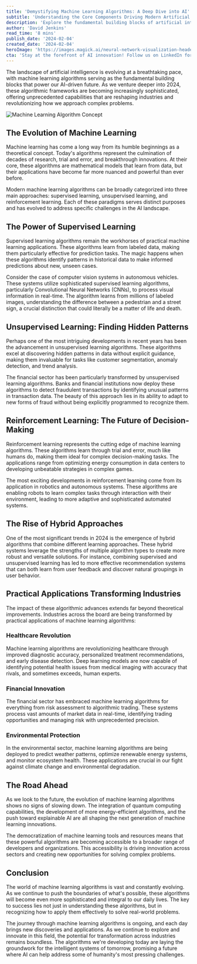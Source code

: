 ```yaml
---
title: 'Demystifying Machine Learning Algorithms: A Deep Dive into AI''s Building Blocks'
subtitle: 'Understanding the Core Components Driving Modern Artificial Intelligence'
description: 'Explore the fundamental building blocks of artificial intelligence as we deep dive into machine learning algorithms. From supervised learning powering autonomous vehicles to reinforcement learning revolutionizing robotics, discover how these sophisticated mathematical models are transforming industries and shaping our AI-driven future.'
author: 'David Jenkins'
read_time: '8 mins'
publish_date: '2024-02-04'
created_date: '2024-02-04'
heroImage: 'https://images.magick.ai/neural-network-visualization-header.jpg'
cta: 'Stay at the forefront of AI innovation! Follow us on LinkedIn for daily insights into machine learning algorithms and their transformative impact across industries.'
---
```


The landscape of artificial intelligence is evolving at a breathtaking pace, with machine learning algorithms serving as the fundamental building blocks that power our AI-driven future. As we venture deeper into 2024, these algorithmic frameworks are becoming increasingly sophisticated, offering unprecedented capabilities that are reshaping industries and revolutionizing how we approach complex problems.

![Machine Learning Algorithm Concept](https://i.magick.ai/PIXE/1738696798080_magick_img.webp)

## The Evolution of Machine Learning

Machine learning has come a long way from its humble beginnings as a theoretical concept. Today's algorithms represent the culmination of decades of research, trial and error, and breakthrough innovations. At their core, these algorithms are mathematical models that learn from data, but their applications have become far more nuanced and powerful than ever before.

Modern machine learning algorithms can be broadly categorized into three main approaches: supervised learning, unsupervised learning, and reinforcement learning. Each of these paradigms serves distinct purposes and has evolved to address specific challenges in the AI landscape.

## The Power of Supervised Learning

Supervised learning algorithms remain the workhorses of practical machine learning applications. These algorithms learn from labeled data, making them particularly effective for prediction tasks. The magic happens when these algorithms identify patterns in historical data to make informed predictions about new, unseen cases.

Consider the case of computer vision systems in autonomous vehicles. These systems utilize sophisticated supervised learning algorithms, particularly Convolutional Neural Networks (CNNs), to process visual information in real-time. The algorithm learns from millions of labeled images, understanding the difference between a pedestrian and a street sign, a crucial distinction that could literally be a matter of life and death.

## Unsupervised Learning: Finding Hidden Patterns

Perhaps one of the most intriguing developments in recent years has been the advancement in unsupervised learning algorithms. These algorithms excel at discovering hidden patterns in data without explicit guidance, making them invaluable for tasks like customer segmentation, anomaly detection, and trend analysis.

The financial sector has been particularly transformed by unsupervised learning algorithms. Banks and financial institutions now deploy these algorithms to detect fraudulent transactions by identifying unusual patterns in transaction data. The beauty of this approach lies in its ability to adapt to new forms of fraud without being explicitly programmed to recognize them.

## Reinforcement Learning: The Future of Decision-Making

Reinforcement learning represents the cutting edge of machine learning algorithms. These algorithms learn through trial and error, much like humans do, making them ideal for complex decision-making tasks. The applications range from optimizing energy consumption in data centers to developing unbeatable strategies in complex games.

The most exciting developments in reinforcement learning come from its application in robotics and autonomous systems. These algorithms are enabling robots to learn complex tasks through interaction with their environment, leading to more adaptive and sophisticated automated systems.

## The Rise of Hybrid Approaches

One of the most significant trends in 2024 is the emergence of hybrid algorithms that combine different learning approaches. These hybrid systems leverage the strengths of multiple algorithm types to create more robust and versatile solutions. For instance, combining supervised and unsupervised learning has led to more effective recommendation systems that can both learn from user feedback and discover natural groupings in user behavior.

## Practical Applications Transforming Industries

The impact of these algorithmic advances extends far beyond theoretical improvements. Industries across the board are being transformed by practical applications of machine learning algorithms:

### Healthcare Revolution
Machine learning algorithms are revolutionizing healthcare through improved diagnostic accuracy, personalized treatment recommendations, and early disease detection. Deep learning models are now capable of identifying potential health issues from medical imaging with accuracy that rivals, and sometimes exceeds, human experts.

### Financial Innovation
The financial sector has embraced machine learning algorithms for everything from risk assessment to algorithmic trading. These systems process vast amounts of market data in real-time, identifying trading opportunities and managing risk with unprecedented precision.

### Environmental Protection
In the environmental sector, machine learning algorithms are being deployed to predict weather patterns, optimize renewable energy systems, and monitor ecosystem health. These applications are crucial in our fight against climate change and environmental degradation.

## The Road Ahead

As we look to the future, the evolution of machine learning algorithms shows no signs of slowing down. The integration of quantum computing capabilities, the development of more energy-efficient algorithms, and the push toward explainable AI are all shaping the next generation of machine learning innovations.

The democratization of machine learning tools and resources means that these powerful algorithms are becoming accessible to a broader range of developers and organizations. This accessibility is driving innovation across sectors and creating new opportunities for solving complex problems.

## Conclusion

The world of machine learning algorithms is vast and constantly evolving. As we continue to push the boundaries of what's possible, these algorithms will become even more sophisticated and integral to our daily lives. The key to success lies not just in understanding these algorithms, but in recognizing how to apply them effectively to solve real-world problems.

The journey through machine learning algorithms is ongoing, and each day brings new discoveries and applications. As we continue to explore and innovate in this field, the potential for transformation across industries remains boundless. The algorithms we're developing today are laying the groundwork for the intelligent systems of tomorrow, promising a future where AI can help address some of humanity's most pressing challenges.